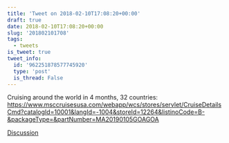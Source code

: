 ```yaml
---
title: 'Tweet on 2018-02-10T17:08:20+00:00'
draft: true
date: 2018-02-10T17:08:20+00:00
slug: '201802101708'
tags:
  - tweets
is_tweet: true
tweet_info:
  id: '962251878577745920'
  type: 'post'
  is_thread: False
---
```




Cruising around the world in 4 months, 32 countries: <https://www.msccruisesusa.com/webapp/wcs/stores/servlet/CruiseDetailsCmd?catalogId=10001&langId=-1004&storeId=12264&listinoCode=B-&packageType=&partNumber=MA20190105GOAGOA>

[Discussion](https://x.com/sytelus/status/962251878577745920)

